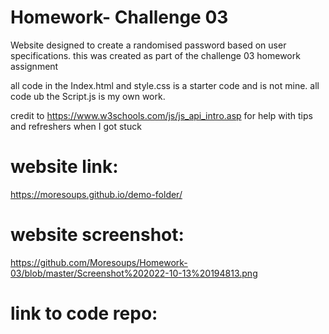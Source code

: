 # Homework- Challenge 03

Website designed to create a randomised password based on user specifications. this was created as part of the challenge 03 homework assignment

all code in the Index.html and style.css is a starter code and is not mine. all code ub the Script.js is my own work.

credit to https://www.w3schools.com/js/js_api_intro.asp for help with tips and refreshers when I got stuck

# website link:
https://moresoups.github.io/demo-folder/

# website screenshot:
https://github.com/Moresoups/Homework-03/blob/master/Screenshot%202022-10-13%20194813.png

# link to code repo:
